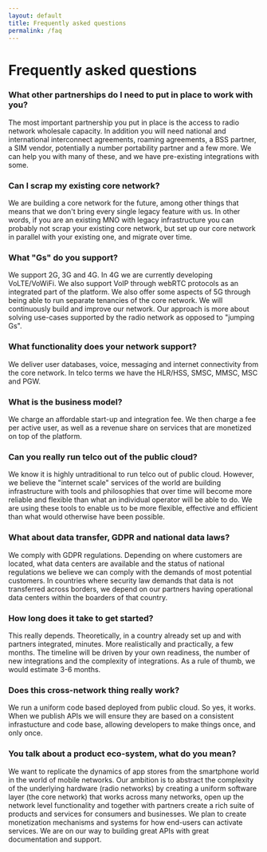 ```yaml
---
layout: default
title: Frequently asked questions
permalink: /faq
---
```


# Frequently asked questions

### What other partnerships do I need to put in place to work with you? 

The most important partnership you put in place is the access to radio network wholesale capacity. In addition you will need national and international interconnect agreements, roaming agreements, a BSS partner, a SIM vendor, potentially a number portability partner and a few more. We can help you with many of these, and we have pre-existing integrations with some. 

### Can I scrap my existing core network? 

We are building a core network for the future, among other things that means that we don't bring every single legacy feature with us. In other words, if you are an existing MNO with legacy infrastructure you can probably not scrap your existing core network, but set up our core network in parallel with your existing one, and migrate over time. 

### What "Gs" do you support?

We support 2G, 3G and 4G. In 4G we are currently developing VoLTE/VoWiFi. We also support VoIP through webRTC protocols as an integrated part of the platform. We also offer some aspects of 5G through being able to run separate tenancies of the core network. We will continuously build and improve our network. Our approach is more about solving use-cases supported by the radio network as opposed to "jumping Gs". 

### What functionality does your network support? 

We deliver user databases, voice, messaging and internet connectivity from the core network. In telco terms we have the HLR/HSS, SMSC, MMSC, MSC and PGW. 

### What is the business model? 

We charge an affordable start-up and integration fee. We then charge a fee per active user, as well as a revenue share on services that are monetized on top of the platform.


### Can you really run telco out of the public cloud? 

We know it is highly untraditional to run telco out of public cloud. However, we believe the "internet scale" services of the world are building infrastructure with tools and philosophies that over time will become more reliable and flexible than what an individual operator will be able to do. We are using these tools to enable us to be more flexible, effective and efficient than what would otherwise have been possible. 

### What about data transfer, GDPR and national data laws? 

We comply with GDPR regulations. Depending on where customers are located, what data centers are available and the status of national regulations we believe we can comply with the demands of most potential customers. In countries where security law demands that data is not transferred across borders, we depend on our partners having operational data centers within the boarders of that country. 

### How long does it take to get started? 

This really depends. Theoretically, in a country already set up and with partners integrated, minutes. More realistically and practically, a few months. The timeline will be driven by your own readiness, the number of new integrations and the complexity of integrations. As a rule of thumb, we would estimate 3-6 months. 

### Does this cross-network thing really work? 

We run a uniform code based deployed from public cloud. So yes, it works. When we publish APIs we will ensure they are based on a consistent infrastucture and code base, allowing developers to make things once, and only once. 

### You talk about a product eco-system, what do you mean? 

We want to replicate the dynamics of app stores from the smartphone world in the world of mobile networks. Our ambition is to abstract the complexity of the underlying hardware (radio networks) by creating a uniform software layer (the core network) that works across many networks, open up the network level functionality and together with partners create a rich suite of products and services for consumers and businesses. We plan to create monetization mechanisms and systems for how end-users can activate services. We are on our way to building great APIs with great documentation and support. 
